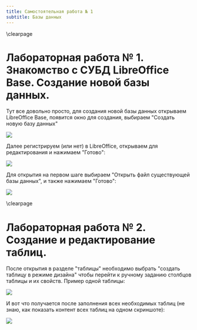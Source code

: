 ```yaml
---
title: Самостоятельная работа № 1
subtitle: Базы данных
---
```

\clearpage

# Лабораторная работа № 1. Знакомство с СУБД LibreOffice Base. Создание новой базы данных.

Тут все довольно просто, для создания новой базы данных открываем LibreOffice Base, появится окно для создания, выбираем "Создать новую базу данных"

![](1.png)

Далее регистрируем (или нет) в LibreOffice, открываем для редактирования и нажимаем "Готово":

![](2.png)

Для открытия на первом шаге выбираем "Открыть файл существующей базы данных", и также нажимаем "Готово":

![](3.png)

\clearpage

# Лабораторная работа № 2. Создание и редактирование таблиц.

После открытия в разделе "таблицы" необходимо выбрать "создать таблицу в режиме дизайна" чтобы перейти к ручному заданию столбцов таблицы и их свойств. Пример одной таблицы:

![](4.png)

И вот что получается после заполнения всех необходимых таблиц (не знаю, как показать контент всех таблиц на одном скриншоте):

![](5.png)
